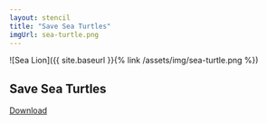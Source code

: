 ```yaml
---
layout: stencil
title: "Save Sea Turtles"
imgUrl: sea-turtle.png
---
```


![Sea Lion]({{ site.baseurl }}{% link /assets/img/sea-turtle.png %})

Save Sea Turtles
---

[Download](#)
